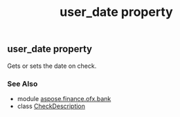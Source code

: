 ﻿---
title: user_date property
second_title: Aspose.Finance for Python via .NET API References
description: 
type: docs
weight: 60
url: /python-net/aspose.finance.ofx.bank/checkdescription/user_date/
is_root: false
---

## user_date property


Gets or sets the date on check.

### See Also
* module [aspose.finance.ofx.bank](../../)
* class [CheckDescription](/finance/python-net/aspose.finance.ofx.bank/checkdescription)
